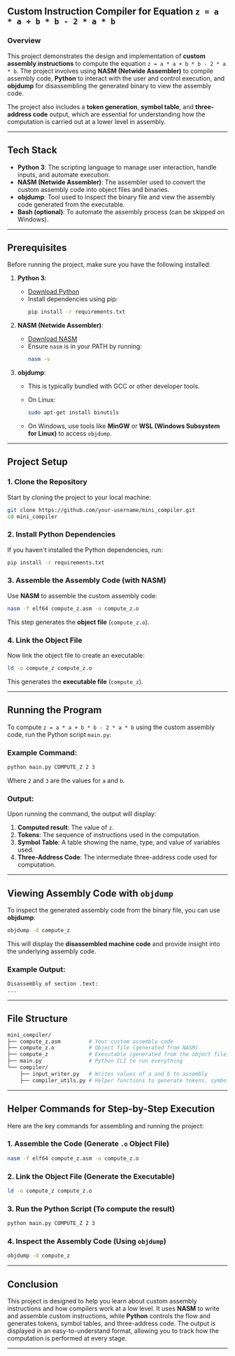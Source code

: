 
## Custom Instruction Compiler for Equation `z = a * a + b * b - 2 * a * b`

### Overview

This project demonstrates the design and implementation of **custom assembly instructions** to compute the equation `z = a * a + b * b - 2 * a * b`. The project involves using **NASM (Netwide Assembler)** to compile assembly code, **Python** to interact with the user and control execution, and **objdump** for disassembling the generated binary to view the assembly code.

The project also includes a **token generation**, **symbol table**, and **three-address code** output, which are essential for understanding how the computation is carried out at a lower level in assembly.

---

## Tech Stack

- **Python 3**: The scripting language to manage user interaction, handle inputs, and automate execution.
- **NASM (Netwide Assembler)**: The assembler used to convert the custom assembly code into object files and binaries.
- **objdump**: Tool used to inspect the binary file and view the assembly code generated from the executable.
- **Bash (optional)**: To automate the assembly process (can be skipped on Windows).

---

## Prerequisites

Before running the project, make sure you have the following installed:

1. **Python 3**:
   - [Download Python](https://www.python.org/downloads/)
   - Install dependencies using pip:
     ```bash
     pip install -r requirements.txt
     ```

2. **NASM (Netwide Assembler)**:
   - [Download NASM](https://www.nasm.us/)
   - Ensure `nasm` is in your PATH by running:
     ```bash
     nasm -v
     ```

3. **objdump**:
   - This is typically bundled with GCC or other developer tools.
   - On Linux:
     ```bash
     sudo apt-get install binutils
     ```

   - On Windows, use tools like **MinGW** or **WSL (Windows Subsystem for Linux)** to access `objdump`.

---

## Project Setup

### 1. Clone the Repository

Start by cloning the project to your local machine:

```bash
git clone https://github.com/your-username/mini_compiler.git
cd mini_compiler
```

### 2. Install Python Dependencies

If you haven't installed the Python dependencies, run:

```bash
pip install -r requirements.txt
```

### 3. Assemble the Assembly Code (with NASM)

Use **NASM** to assemble the custom assembly code:

```bash
nasm -f elf64 compute_z.asm -o compute_z.o
```

This step generates the **object file** (`compute_z.o`).

### 4. Link the Object File

Now link the object file to create an executable:

```bash
ld -o compute_z compute_z.o
```

This generates the **executable file** (`compute_z`).

---

## Running the Program

To compute `z = a * a + b * b - 2 * a * b` using the custom assembly code, run the Python script `main.py`:

### Example Command:

```bash
python main.py COMPUTE_Z 2 3
```

Where `2` and `3` are the values for `a` and `b`.

### Output:

Upon running the command, the output will display:
1. **Computed result**: The value of `z`.
2. **Tokens**: The sequence of instructions used in the computation.
3. **Symbol Table**: A table showing the name, type, and value of variables used.
4. **Three-Address Code**: The intermediate three-address code used for computation.


---

## Viewing Assembly Code with `objdump`

To inspect the generated assembly code from the binary file, you can use **objdump**:

```bash
objdump -d compute_z
```

This will display the **disassembled machine code** and provide insight into the underlying assembly code.

### Example Output:

```bash
Disassembly of section .text:
...
```

---

## File Structure

```bash
mini_compiler/
├── compute_z.asm         # Your custom assembly code
├── compute_z.o           # Object file (generated from NASM)
├── compute_z             # Executable (generated from the object file)
├── main.py               # Python CLI to run everything
└── compiler/
    ├── input_writer.py   # Writes values of a and b to assembly
    ├── compiler_utils.py # Helper functions to generate tokens, symbol table, and three-address code
```

---

## Helper Commands for Step-by-Step Execution

Here are the key commands for assembling and running the project:

### 1. **Assemble the Code** (Generate `.o` Object File)

```bash
nasm -f elf64 compute_z.asm -o compute_z.o
```

### 2. **Link the Object File** (Generate the Executable)

```bash
ld -o compute_z compute_z.o
```

### 3. **Run the Python Script** (To compute the result)

```bash
python main.py COMPUTE_Z 2 3
```

### 4. **Inspect the Assembly Code** (Using `objdump`)

```bash
objdump -d compute_z
```

---

## Conclusion

This project is designed to help you learn about custom assembly instructions and how compilers work at a low level. It uses **NASM** to write and assemble custom instructions, while **Python** controls the flow and generates tokens, symbol tables, and three-address code. The output is displayed in an easy-to-understand format, allowing you to track how the computation is performed at every stage.

---

